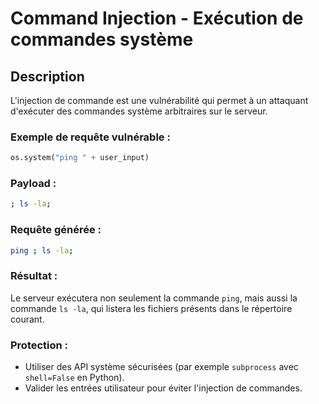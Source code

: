 # Command Injection - Exécution de commandes système

## Description
L'injection de commande est une vulnérabilité qui permet à un attaquant d'exécuter des commandes système arbitraires sur le serveur.

### Exemple de requête vulnérable :
```python
os.system("ping " + user_input)
```

### Payload :
```bash
; ls -la;
```

### Requête générée :
```bash
ping ; ls -la;
```

### Résultat :
Le serveur exécutera non seulement la commande `ping`, mais aussi la commande `ls -la`, qui listera les fichiers présents dans le répertoire courant.

### Protection :
- Utiliser des API système sécurisées (par exemple `subprocess` avec `shell=False` en Python).
- Valider les entrées utilisateur pour éviter l'injection de commandes.
